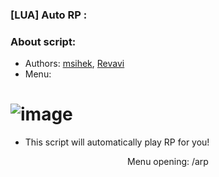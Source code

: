 ### [LUA] Auto RP :
### About script:
- Authors: [msihek](https://github.com/msihek), [Revavi](https://github.com/Revavi)
 - Menu:
# ![image](https://github.com/msihek/ARP/assets/110741523/634e6866-4a43-4f9e-b694-cd0f2521cfd2)
- This script will automatically play RP for you!
<div id="header" align="center"> Menu opening: /arp
